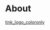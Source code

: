 # About

[tink_logo_coloronly](https://github.com/hoaxter/ncrypter/assets/141468297/b7a839d2-2089-4cdf-a962-7eedf1238bfd)


